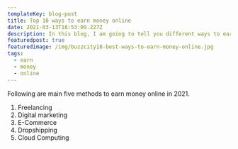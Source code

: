 ```yaml
---
templateKey: blog-post
title: Top 10 ways to earn money online
date: 2021-03-13T18:53:09.227Z
description: In this blog, I am going to tell you different ways to earn money online.
featuredpost: true
featuredimage: /img/buzzcity18-best-ways-to-earn-money-online.jpg
tags:
  - earn
  - money
  - online
---
```

Following are main five methods to earn money online in 2021.

1. Freelancing
2. Digital marketing
3. E-Commerce
4. Dropshipping
5. Cloud Computing